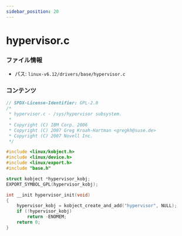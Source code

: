 ```yaml
---
sidebar_position: 20
---
```

# hypervisor.c

### ファイル情報

- パス: `linux-v6.12/drivers/base/hypervisor.c`

### コンテンツ

```c
// SPDX-License-Identifier: GPL-2.0
/*
 * hypervisor.c - /sys/hypervisor subsystem.
 *
 * Copyright (C) IBM Corp. 2006
 * Copyright (C) 2007 Greg Kroah-Hartman <gregkh@suse.de>
 * Copyright (C) 2007 Novell Inc.
 */

#include <linux/kobject.h>
#include <linux/device.h>
#include <linux/export.h>
#include "base.h"

struct kobject *hypervisor_kobj;
EXPORT_SYMBOL_GPL(hypervisor_kobj);

int __init hypervisor_init(void)
{
	hypervisor_kobj = kobject_create_and_add("hypervisor", NULL);
	if (!hypervisor_kobj)
		return -ENOMEM;
	return 0;
}

```
